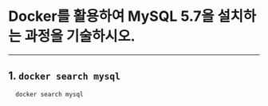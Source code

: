  # Docker를 활용하여 MySQL 5.7을 설치하는 과정을 기술하시오.
 ***
 
 ## 1. `docker search mysql`
  ```
    docker search mysql
  ```
